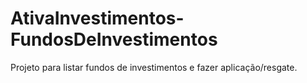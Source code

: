 # AtivaInvestimentos-FundosDeInvestimentos
Projeto para listar fundos de investimentos e fazer aplicação/resgate.

